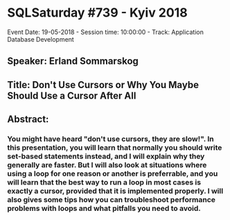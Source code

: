 # SQLSaturday #739 - Kyiv 2018
Event Date: 19-05-2018 - Session time: 10:00:00 - Track: Application  Database Development
## Speaker: Erland Sommarskog
## Title: Don't Use Cursors or Why You Maybe Should Use a Cursor After All
## Abstract:
### You might have heard "don't use cursors, they are slow!". In this presentation, you will learn that normally you should write set-based statements instead, and I will explain why they generally are faster. But I will also look at situations where using a loop for one reason or another is preferrable, and you will learn that the best way to run a loop in most cases is exactly a cursor, provided that it is implemented properly. I will also gives some tips how you can troubleshoot performance problems with loops and what pitfalls you need to avoid.
